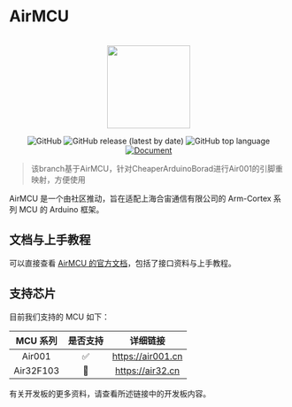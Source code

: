 # AirMCU

<p align="center">
    <br>
    <img src="https://avatars.githubusercontent.com/u/125976181" width="150"/>
    <br>
</p>
<p align="center">
    <img alt="GitHub" src="https://img.shields.io/github/license/Air-duino/Arduino-AirMCU">
    <img alt="GitHub release (latest by date)" src="https://img.shields.io/github/v/release/Air-duino/Arduino-AirMCU">
    <img alt="GitHub top language" src="https://img.shields.io/github/languages/top/Air-duino/Arduino-AirMCU">
    <a href="https://arduino.luatos.com/"><img alt="Document" src="https://img.shields.io/badge/document-online-blue"></a>
</p>

> 该branch基于AirMCU，针对CheaperArduinoBorad进行Air001的引脚重映射，方便使用

AirMCU 是一个由社区推动，旨在适配上海合宙通信有限公司的 Arm-Cortex 系列 MCU 的 Arduino 框架。

## 文档与上手教程

可以直接查看 [AirMCU 的官方文档](https://arduino.luatos.com/)，包括了接口资料与上手教程。

## 支持芯片

目前我们支持的 MCU 如下：

| MCU 系列  | 是否支持 |      详细链接       |
| :-------: | :------: | :-----------------: |
|  Air001   |    ✅     | <https://air001.cn> |
| Air32F103 |    🔨     | <https://air32.cn>  |

有关开发板的更多资料，请查看所述链接中的开发板内容。
